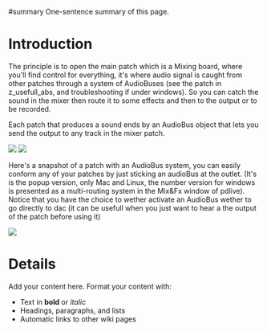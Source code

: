 #summary One-sentence summary of this page.

# Introduction #

The principle is to open the main patch which is a Mixing board, where you'll find control for everything, it's where audio signal is caught from other patches through a system of AudioBuses (see the patch in z\_usefull\_abs, and troubleshooting if under windows). So you can catch the sound in the mixer then route it to some effects and then to the output or to be recorded.

Each patch that produces a sound ends by an AudioBus object that lets you send the output to any track in the mixer patch.


<a href='http://picasaweb.google.com/lh/photo/Dj8zT19-1cum_DQFmjQRMg?feat=embedwebsite'><img src='http://lh4.ggpht.com/_TZMojZ6BS9g/THk5DIjakJI/AAAAAAAAAA0/46PBqWamSSE/s800/MainBoard1.png' /></a>
<a href='http://picasaweb.google.com/lh/photo/lmIpvJHkg9fEq4mdV6a3fg?feat=embedwebsite'><img src='http://lh3.ggpht.com/_TZMojZ6BS9g/THk5DZfEB0I/AAAAAAAAAA4/3kJSxA3R-Wg/s800/MainBoard2.png' /></a>


Here's a snapshot of a patch with an AudioBus system, you can easily conform any of your patches by just sticking an audioBus at the outlet. (It's is the popup version, only Mac and Linux, the number version for windows is presented as a multi-routing system in the Mix&Fx window of pdlive). Notice that you have the choice to wether activate an AudioBus wether to go directly to dac (it can be usefull when you just want to hear a the output of the patch before using it)

<a href='http://picasaweb.google.com/lh/photo/eZf1BhwMnxK_mfrjvdtPkg?feat=embedwebsite'><img src='http://lh5.ggpht.com/_TZMojZ6BS9g/THk7jvQRaBI/AAAAAAAAABE/C6qFPj26z20/s400/BeatSlicer-AudioB.png' /></a>


# Details #

Add your content here.  Format your content with:
  * Text in **bold** or _italic_
  * Headings, paragraphs, and lists
  * Automatic links to other wiki pages